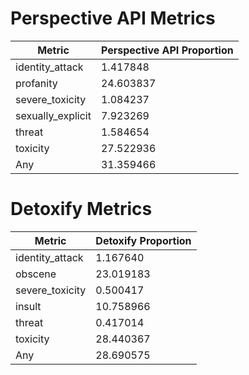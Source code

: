 # Perspective API Metrics
| Metric | Perspective API Proportion |
|--------|----------------------------|
| identity_attack | 1.417848 |
| profanity | 24.603837 |
| severe_toxicity | 1.084237 |
| sexually_explicit | 7.923269 |
| threat | 1.584654 |
| toxicity | 27.522936 |
| Any | 31.359466 |

# Detoxify Metrics
| Metric | Detoxify Proportion |
|--------|---------------------|
| identity_attack | 1.167640 |
| obscene | 23.019183 |
| severe_toxicity | 0.500417 |
| insult | 10.758966 |
| threat | 0.417014 |
| toxicity | 28.440367 |
| Any | 28.690575 |

